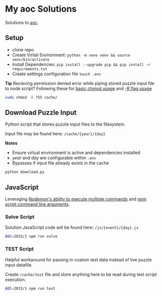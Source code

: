# My aoc Solutions
Solutions to [aoc](https://adventofcode.com/).

## Setup
- clone repo
- Create Virtial Environment: `python -m venv venv && source venv/bin/activate`
- Install Dependencies: `pip install --upgrade pip && pip install -r requirements.txt`
- Create settings configuration file `touch .env`

**Tip** Recieving permission denied error while piping stored puzzle input file to node script? Following these for [basic chmod usage](https://stackoverflow.com/a/48757287) and [-R flag usage](https://stackoverflow.com/a/11512211)

```bash
sudo chmod -R 755 cache/
```

## Download Puzzle Input
Python script that stores puzzle input files to the filesystem.

Input file may be found here: `/cache/{year}/{day}`

**Notes**
- Ensure virtual environment is active and dependencies installed
- *year* and *day* are configurable within `.env`
- Bypasses if input file already exists in the cache

```bash
python download.py
```

## JavaScript
Leveraging [Nodemon's ability to execute multiple commands](https://github.com/remy/nodemon/issues/1239#issuecomment-533034562) and [npm script command line arguments](https://stackoverflow.com/a/25356509).
### Solve Script
Solution JavaScript code will be found here: `/js/{event}/{day}.js`

```bash
AOC=2015/1 npm run solve
```

### TEST Script
Helpful workaround for passing in custom test data instead of live puzzle input datafile.

Create `/cache/test` file and store anything here to be read during test script execution.

```bash
AOC=2015/1 npm run test
```
